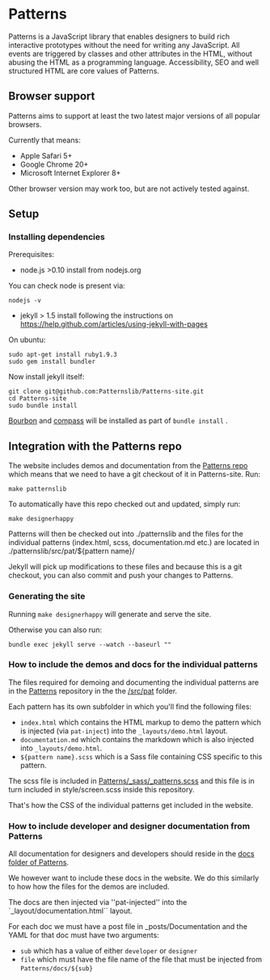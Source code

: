 # Patterns

Patterns is a JavaScript library that enables designers to build rich
interactive prototypes without the need for writing any JavaScript. All events
are triggered by classes and other attributes in the HTML, without abusing the
HTML as a programming language. Accessibility, SEO and well structured HTML are
core values of Patterns.

## Browser support

Patterns aims to support at least the two latest major versions of all popular browsers.

Currently that means:

- Apple Safari 5+
- Google Chrome 20+
- Microsoft Internet Explorer 8+

Other browser version may work too, but are not actively tested against.

## Setup

### Installing dependencies

Prerequisites:

- node.js >0.10 install from nodejs.org

You can check node is present via:

    nodejs -v

- jekyll > 1.5 install following the instructions on https://help.github.com/articles/using-jekyll-with-pages

On ubuntu:

    sudo apt-get install ruby1.9.3
    sudo gem install bundler

Now install jekyll itself:

    git clone git@github.com:Patternslib/Patterns-site.git
    cd Patterns-site
    sudo bundle install

[Bourbon](http://bourbon.io) and [compass](http://compass-style.org) will be installed as part of `bundle install` .


## Integration with the Patterns repo

The website includes demos and documentation from the [Patterns repo](https://github.com/Patternslib/Patterns.git)
which means that we need to have a git checkout of it in Patterns-site. Run:

    make patternslib

To automatically have this repo checked out and updated, simply run:

    make designerhappy

Patterns will then be checked out into ./patternslib and the files for the
individual patterns (index.html, scss, documentation.md etc.) are located in ./patternslib/src/pat/${pattern name}/

Jekyll will pick up modifications to these files and because this is a git
checkout, you can also commit and push your changes to Patterns.

### Generating the site

Running ``make designerhappy`` will generate and serve the site.

Otherwise you can also run:

    bundle exec jekyll serve --watch --baseurl ""

### How to include the demos and docs for the individual patterns

The files required for demoing and documenting the individual patterns are in
the [Patterns](https://github.com/Patternslib/Patterns.git) repository in the
the [/src/pat](https://github.com/Patternslib/Patterns/tree/master/src/pat)
folder.

Each pattern has its own subfolder in which you'll find the following files:

- ``index.html`` which contains the HTML markup to demo the pattern which is injected (via
  ``pat-inject``) into the ``_layouts/demo.html`` layout.
- ``documentation.md`` which contains the markdown which is also injected into
  ``_layouts/demo.html``.
- ``${pattern name}.scss`` which is a Sass file containing CSS specific to this pattern.

The scss file is included in [Patterns/_sass/_patterns.scss](https://github.com/Patternslib/Patterns/blob/master/_sass/_patterns.scss)
and this file is in turn included in style/screen.scss inside this repository.

That's how the CSS of the individual patterns get included in the website.

### How to include developer and designer documentation from Patterns

All documentation for designers and developers should reside in the
[docs folder of Patterns](https://github.com/Patternslib/Patterns/tree/master/docs).

We however want to include these docs in the website. We do this similarly to
how how the files for the demos are included.

The docs are then injected via ''pat-injected'' into the `_layout/documentation.html`` layout.

For each doc we must have a post file in _posts/Documentation and the YAML for that doc
must have two arguments:

- ``sub`` which has a value of either ``developer`` or ``designer``
- ``file`` which must have the file name of the file that must be injected from ``Patterns/docs/${sub}``

